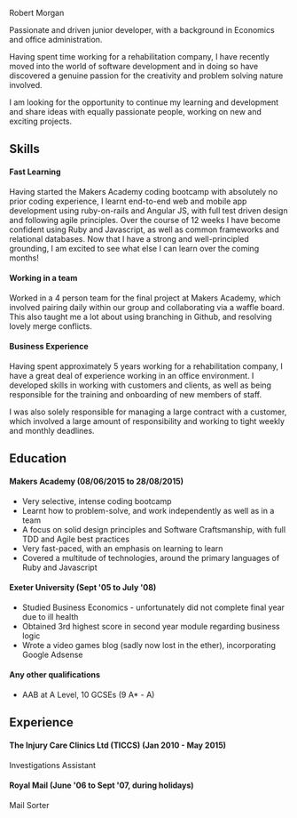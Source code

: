 Robert Morgan

Passionate and driven junior developer, with a background in Economics and office administration.

Having spent time working for a rehabilitation company, I have recently moved into the world of software development and in doing so have discovered a genuine passion for the creativity and problem solving nature involved.

I am looking for the opportunity to continue my learning and development and share ideas with equally passionate people, working on new and exciting projects.

## Skills

#### Fast Learning

Having started the Makers Academy coding bootcamp with absolutely no prior coding experience, I learnt end-to-end web and mobile app development using ruby-on-rails and Angular JS, with full test driven design and following agile principles. Over the course of 12 weeks I have become confident using Ruby and Javascript, as well as common frameworks and relational databases. Now that I have a strong and well-principled grounding, I am excited to see what else I can learn over the coming months!

#### Working in a team

Worked in a 4 person team for the final project at Makers Academy, which involved pairing daily within our group and collaborating via a waffle board. This also taught me a lot about using branching in Github, and resolving lovely merge conflicts.

#### Business Experience

Having spent approximately 5 years working for a rehabilitation company, I have a great deal of experience working in an office environment. I developed skills in working with customers and clients, as well as being responsible for the training and onboarding of new members of staff.

I was also solely responsible for managing a large contract with a customer, which involved a large amount of responsibility and working to tight weekly and monthly deadlines.

## Education

#### Makers Academy (08/06/2015 to 28/08/2015)

- Very selective, intense coding bootcamp
- Learnt how to problem-solve, and work independently as well as in a team
- A focus on solid design principles and Software Craftsmanship, with full TDD and Agile best practices
- Very fast-paced, with an emphasis on learning to learn
- Covered a multitude of technologies, around the primary languages of Ruby and Javascript

#### Exeter University (Sept '05 to July '08)
- Studied Business Economics - unfortunately did not complete final year due to ill health
- Obtained 3rd highest score in second year module regarding business logic
- Wrote a video games blog (sadly now lost in the ether), incorporating Google Adsense

#### Any other qualifications
- AAB at A Level, 10 GCSEs (9 A* - A)

## Experience

#### The Injury Care Clinics Ltd (TICCS) (Jan 2010 - May 2015)

Investigations Assistant  

#### Royal Mail (June '06 to Sept '07, during holidays)

Mail Sorter

